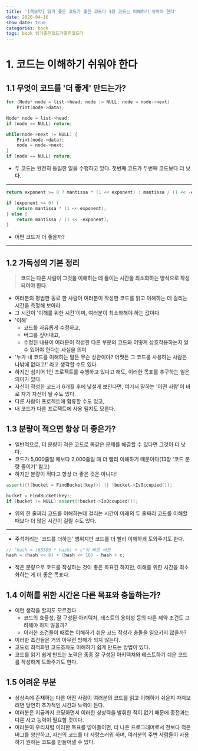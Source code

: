 ```yaml
---
title: '[책요약] 읽기 좋은 코드가 좋은 코드다 1장 코드는 이해하기 쉬워야 한다'
date: 2020-04-16
show_date: true
categories: book
tags: book 읽기좋은코드가좋은코드다
---
```


# 1. 코드는 이해하기 쉬워야 한다
## 1.1 무엇이 코드를 '더 좋게' 만드는가?

```cpp
for (Node* node = list->head; node != NULL; node = node->next)
    Print(node->data);
```

```cpp
Node* node = list->head;
if (node == NULL) return;

while(node->next != NULL) {
    Print(node->data);
    node = node->next;
}
if (node == NULL) return;
```

- 두 코드는 완전히 동일한 일을 수행하고 있다. 첫번째 코드가 두번째 코드보다 더 낫다.

---

```cpp
return exponent >= 0 ? mantissa * (1 << exponent) : mantissa / (1 << -exponent);
```

```cpp
if (exponent >= 0) {
    return mantissa * (1 << exponent);
} else {
    return mantissa / (1 << -exponent);
}
````

- 어떤 코드가 더 좋을까?

---

## 1.2 가독성의 기본 정리
> **코드는 다른 사람이 그것을 이해하는 데 들이는 시간을 최소화하는 방식으로 작성되어야 한다.**

- 여러분의 평범한 동료 한 사람이 여러분이 작성한 코드를 읽고 이해하는 데 걸리는 시간을 측정해 보아라
- 그 시간이 '이해를 위한 시간'이며, 여러분이 최소화해야 하는 값이다.
- '이해'
    - 코드를 자유롭게 수정하고,
    - 버그를 짚어내고,
    - 수정된 내용이 여러분이 작성한 다른 부분의 코드와 어떻게 상호작용하는지 알 수 있어야 한다는 사실을 의미
- '누가 내 코드를 이해하는 말든 무슨 상관이야? 어쨋든 그 코드를 사용하는 사람은 나밖에 없다고!' 라고 생각할 수도 있다.
- 하지만 심지어 1인 프로젝트를 수행하고 있다고 해도, 이러한 목표를 추구하는 일은 의미가 있다.
- 자신이 작성한 코드가 6개월 후에 낯설게 보인다면, 여기서 말하는 '어떤 사람'이 바로 자기 자신이 될 수도 있다.
- 다른 사람이 프로젝트에 합류할 수도 있고, 
- 내 코드가 다른 프로젝트에 사용 될지도 모른다.

## 1.3 분량이 적으면 항상 더 좋은가?
- 일반적으로, 더 분량이 적은 코드로 똑같은 문제를 해결할 수 있다면 그것이 더 낫다.
- 코드가 5,000줄일 때보다 2,000줄일 때 더 빨리 이해하기 때문이다(13장 '코드 분량 줄이기' 참고)
- 하지만 분량이 적다고 항상 더 좋은 것은 아니다!

```cpp
assert((!(bucket = FindBucket(key))) || !bucket->IsOccupied());
```

```cpp
bucket = FindBucket(key);
if (bucket != NULL) assert(!bucket->IsOccupied());
```

- 위의 한 줄짜리 코드를 이해하는데 걸리는 시간이 아래의 두 줄짜리 코드를 이해할 때보다 더 많은 시간이 걸릴 수도 있다.

---

- 주석처리는 '코드를 더하는' 행위지만 코드를 더 빨리 이해하게 도와주기도 한다.

```cpp
// "hash = (65599 * hash) + c"의 빠른 버전
hash = (hash << 6) + (hash << 16) - hash + c;
```

- 적은 분량으로 코드를 작성하는 것이 좋은 목표긴 하지만, 이해를 위한 시간을 최소화하는 게 더 좋은 목표다.

## 1.4 이해를 위한 시간은 다른 목표와 충돌하는가?
- 이런 생각을 할지도 모르겠다
    - 코드의 효율성, 잘 구성된 아키텍처, 테스트의 용이성 등의 다른 제약 조건도 고려해야 하지 않을까?
    - 이러한 조건들이 때로는 이해하기 쉬운 코드 작성과 충돌을 일으키지 않을까?
- 이러한 조건들은 거의 아무런 방해가 되지 않는다.
- 고도로 최적화된 코드조차도 이해하기 쉽게 만드는 방법이 있다.
- 코드를 읽기 쉽게 만드는 노력은 종종 잘 구성된 아키텍처와 테스트하기 쉬운 코드를 작성하게 도와주기도 한다.


## 1.5 어려운 부분
- 상상속에 존재하는 다른 어떤 사람이 여러분의 코드를 읽고 이해하기 쉬운지 따져보려면 당연히 추가적인 시간과 노력이 든다.
- 여러분은 지금까지 코딩하면서 이러한 상상력을 발휘한 적이 없기 때문에 종전과는 다른 사고 능력이 필요할 것이다.
- 여러분이 우리처럼 이러한 목표를 받아들이면, 더 나은 프로그래머로서 전보다 적은 버그를 양산하고, 자신의 코드를 더 자랑스러워 하며, 여러분의 주변 사람들이 사용하기 원하는 코드를 만들어낼 수 있다.